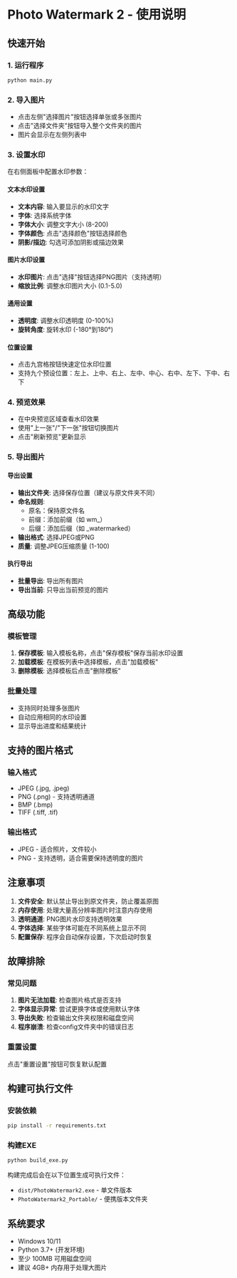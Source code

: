 # Photo Watermark 2 - 使用说明

## 快速开始

### 1. 运行程序
```bash
python main.py
```

### 2. 导入图片
- 点击左侧"选择图片"按钮选择单张或多张图片
- 点击"选择文件夹"按钮导入整个文件夹的图片
- 图片会显示在左侧列表中

### 3. 设置水印
在右侧面板中配置水印参数：

#### 文本水印设置
- **文本内容**: 输入要显示的水印文字
- **字体**: 选择系统字体
- **字体大小**: 调整文字大小 (8-200)
- **字体颜色**: 点击"选择颜色"按钮选择颜色
- **阴影/描边**: 勾选可添加阴影或描边效果

#### 图片水印设置
- **水印图片**: 点击"选择"按钮选择PNG图片（支持透明）
- **缩放比例**: 调整水印图片大小 (0.1-5.0)

#### 通用设置
- **透明度**: 调整水印透明度 (0-100%)
- **旋转角度**: 旋转水印 (-180°到180°)

#### 位置设置
- 点击九宫格按钮快速定位水印位置
- 支持九个预设位置：左上、上中、右上、左中、中心、右中、左下、下中、右下

### 4. 预览效果
- 在中央预览区域查看水印效果
- 使用"上一张"/"下一张"按钮切换图片
- 点击"刷新预览"更新显示

### 5. 导出图片

#### 导出设置
- **输出文件夹**: 选择保存位置（建议与原文件夹不同）
- **命名规则**: 
  - 原名：保持原文件名
  - 前缀：添加前缀（如 wm_）
  - 后缀：添加后缀（如 _watermarked）
- **输出格式**: 选择JPEG或PNG
- **质量**: 调整JPEG压缩质量 (1-100)

#### 执行导出
- **批量导出**: 导出所有图片
- **导出当前**: 只导出当前预览的图片

## 高级功能

### 模板管理
1. **保存模板**: 输入模板名称，点击"保存模板"保存当前水印设置
2. **加载模板**: 在模板列表中选择模板，点击"加载模板"
3. **删除模板**: 选择模板后点击"删除模板"

### 批量处理
- 支持同时处理多张图片
- 自动应用相同的水印设置
- 显示导出进度和结果统计

## 支持的图片格式

### 输入格式
- JPEG (.jpg, .jpeg)
- PNG (.png) - 支持透明通道
- BMP (.bmp)
- TIFF (.tiff, .tif)

### 输出格式
- JPEG - 适合照片，文件较小
- PNG - 支持透明，适合需要保持透明度的图片

## 注意事项

1. **文件安全**: 默认禁止导出到原文件夹，防止覆盖原图
2. **内存使用**: 处理大量高分辨率图片时注意内存使用
3. **透明通道**: PNG图片水印支持透明效果
4. **字体选择**: 某些字体可能在不同系统上显示不同
5. **配置保存**: 程序会自动保存设置，下次启动时恢复

## 故障排除

### 常见问题
1. **图片无法加载**: 检查图片格式是否支持
2. **字体显示异常**: 尝试更换字体或使用默认字体
3. **导出失败**: 检查输出文件夹权限和磁盘空间
4. **程序崩溃**: 检查config文件夹中的错误日志

### 重置设置
点击"重置设置"按钮可恢复默认配置

## 构建可执行文件

### 安装依赖
```bash
pip install -r requirements.txt
```

### 构建EXE
```bash
python build_exe.py
```

构建完成后会在以下位置生成可执行文件：
- `dist/PhotoWatermark2.exe` - 单文件版本
- `PhotoWatermark2_Portable/` - 便携版本文件夹

## 系统要求

- Windows 10/11
- Python 3.7+ (开发环境)
- 至少 100MB 可用磁盘空间
- 建议 4GB+ 内存用于处理大图片

